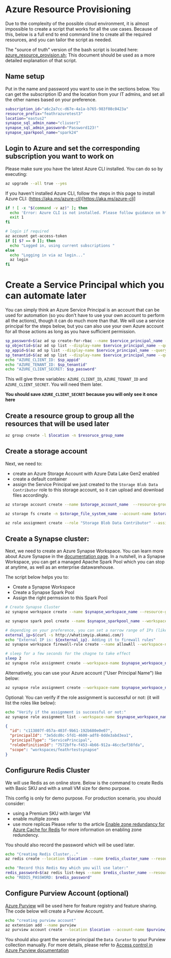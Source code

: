 # Azure Resource Provisioning

Due to the complexity of the possible cloud environment, it is almost impossible to create a script that works for all the use cases. Because of this, below is a full end to end command line to create all the required resources, and you can tailor the script as needed. 

The "source of truth" version of the bash script is located  here: [azure_resource_provision.sh](./azure_resource_provision.sh); This document should be used as a more detailed explanation of that script.



## Name setup
Put in the name and password you want to use in the sections below. You can get the subscription ID and the location from your IT admins, and set all the other names based on your preference.

```bash
subscription_id="a6c2a7cc-d67e-4a1a-b765-983f08c0423a"
resource_prefix="feathrazuretest3"
location="eastus2"
synapse_sql_admin_name="cliuser1"
synapse_sql_admin_password="Password123!"
synapse_sparkpool_name="spark24"
```

## Login to Azure and set the corresponding subscription you want to work on

Please make sure you have the latest Azure CLI installed. You can do so by executing:
```bash
az upgrade --all true --yes
```

If you haven't installed Azure CLI, follow the steps in this page to install Azure CLI:
(https://aka.ms/azure-cli)[https://aka.ms/azure-cli]

```bash
if ! [ -x "$(command -v az)" ]; then
  echo 'Error: Azure CLI is not installed. Please follow guidance on https://aka.ms/azure-cli to install az command line' >&2
  exit 1
fi

# login if required
az account get-access-token
if [[ $? == 0 ]]; then
  echo "Logged in, using current subscriptions "
else
  echo "Logging in via az login..."
  az login
fi
```

# Create a Service Principal which you can automate later

You can simply think an Azure Service Principal is an account that can be used for automation (so you don't have to use your own account to perform all the actions), though it can do much more than that. We will use a service principal for the steps below, but you can also use your own Azure account for all those actions as long as you have sufficient permission.

```bash
sp_password=$(az ad sp create-for-rbac --name $service_principal_name --role Contributor --query "[password]"  --output tsv)
sp_objectid=$(az ad sp list --display-name $service_principal_name --query "[].{objectId:objectId}" --output tsv)
sp_appid=$(az ad sp list --display-name $service_principal_name --query "[].{appId:appId}" --output tsv)
sp_tenantid=$(az ad sp list --display-name $service_principal_name --query "[].{appOwnerTenantId:appOwnerTenantId}" --output tsv)
echo "AZURE_CLIENT_ID: $sp_appid"
echo "AZURE_TENANT_ID: $sp_tenantid"
echo "AZURE_CLIENT_SECRET: $sp_password"
```

This will give three variables: `AZURE_CLIENT_ID`, `AZURE_TENANT_ID` and `AZURE_CLIENT_SECRET`. You will need them later.

**You should save `AZURE_CLIENT_SECRET` because you will only see it once here**

## Create a resource group to group all the resources that will be used later
```bash
az group create -l $location -n $resoruce_group_name
```
## Create a storage account
Next, we need to: 
- create an Azure Storage Account with Azure Data Lake Gen2 enabled
- create a default container
- assign the Service Principal we just created to the `Storage Blob Data Contributor` role to this storage account, so it can upload and download files accordingly.

```bash
az storage account create --name $storage_account_name  --resource-group $resoruce_group_name --location $location --enable-hierarchical-namespace

az storage fs create -n $storage_file_system_name --account-name $storage_account_name 

az role assignment create --role "Storage Blob Data Contributor" --assignee "$sp_objectid" --scope "/subscriptions/$subscription_id/resourceGroups/$resoruce_group_name/providers/Microsoft.Storage/storageAccounts/$storage_account_name"
```


## Create a Synapse cluster:
Next, we need to create an Azure Synapse Workspace. You can learn more about Azure Synapse in the [documentation page](https://azure.microsoft.com/en-us/services/synapse-analytics/). In a nutshell, in a Synapse Workspace, you can get a managed Apache Spark Pool which you can stop at anytime, as well as an enterprise datawarehouse. 

The script below helps you to:
- Create a Synapse Workspace
- Create a Synapse Spark Pool
- Assign the right permssion to this Spark Pool

```bash
# Create Synapse Cluster
az synapse workspace create --name $synapse_workspace_name --resource-group $resoruce_group_name  --storage-account $storage_account_name --file-system $storage_file_system_name --sql-admin-login-user $synapse_sql_admin_name --sql-admin-login-password $synapse_sql_admin_password --location $location

az synapse spark pool create --name $synapse_sparkpool_name --workspace-name $synapse_workspace_name  --resource-group $resoruce_group_name --spark-version 2.4 --node-count 3 --node-size Medium --enable-auto-pause true --delay 30

# depending on your preference, you can set a narrow range of IPs (like below) or a broad range of IPs to allow client access to Synapse clusters
external_ip=$(curl -s http://whatismyip.akamai.com/)
echo "External IP is: ${external_ip}. Adding it to firewall rules" 
az synapse workspace firewall-rule create --name allowAll --workspace-name $synapse_workspace_name --resource-group $resoruce_group_name --start-ip-address "$external_ip" --end-ip-address "$external_ip"

# sleep for a few seconds for the chagne to take effect
sleep 2
az synapse role assignment create --workspace-name $synapse_workspace_name --role "Synapse Contributor" --assignee $service_principal_name


```


Alternatively, you can use your Azure account ("User Principal Name") like below:

```bash
az synapse role assignment create --workspace-name $synapse_workspace_name --role "Synapse Contributor" --assignee  "username@contoso.com"
```

Optional:  You can verify if the role assignment is successful or not: (it will list the roles like below):

```bash
echo "Verify if the assignment is successful or not:"
az synapse role assignment list --workspace-name $synapse_workspace_name  --assignee $service_principal_name
```

```json
{
  "id": "c113807f-057a-403f-9b61-192b680e0e07",
  "principalId": "3e5dcd0c-5fd1-4600-adf8-0dde3abd3ea1",
  "principalType": "ServicePrincipal",
  "roleDefinitionId": "7572bffe-f453-4b66-912a-46cc5ef38fda",
  "scope": "workspaces/feathrtestsynapse"
}
```


## Configurure Redis Cluster

We will use Redis as on online store. Below is the command to create Redis with Basic SKU and with a small VM size for demo purpose. 

This config is only for demo purpose. For production scenario, you should consider:
- using a Premium SKU with larger VM
- enable multiple zones
- use more replicas
Please refer to the article [Enable zone redundancy for Azure Cache for Redis](https://docs.microsoft.com/en-us/azure/azure-cache-for-redis/cache-how-to-zone-redundancy) for more information on enabling zone redundency.

You should also record the password which will be used later.

```bash
echo "Creating Redis Cluster..."
az redis create --location $location --name $redis_cluster_name --resource-group $resoruce_group_name  --sku Basic --vm-size c0 --redis-version 6

echo "Record this Redis Key which you will use later:"
redis_password=$(az redis list-keys --name $redis_cluster_name --resource-group $resoruce_group_name  --query "[primaryKey]" --out tsv)
echo "REDIS_PASSWORD: $redis_password"
```


## Configure Purview Account (optional)
[Azure Purview](https://azure.microsoft.com/en-us/services/purview/) will be used here for feature registry and feature sharing. The code below will create a Purview Account.

```bash
echo "creating purview account"
az extension add --name purview
az purview account create --location $location --account-name $purview_account_name --resource-group $resoruce_group_name 
```

You should also grant the service principal the `Data Curator` to your Purview collection manually. For more details, please refer to [Access control in Azure Purview documentation](https://docs.microsoft.com/en-us/azure/purview/catalog-permissions)